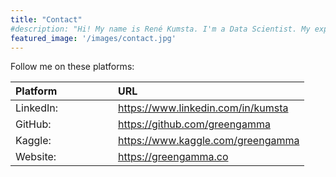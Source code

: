```yaml
---
title: "Contact"
#description: "Hi! My name is René Kumsta. I'm a Data Scientist. My expertise is in Finance."
featured_image: '/images/contact.jpg'
---
```


Follow me on these platforms:

|Platform   |   |   |   |   |   |URL   |
|:---|---|---|---|---|---|:---|
|LinkedIn:    |   |   |   |   |   |https://www.linkedin.com/in/kumsta|
|GitHub:    |   |   |   |   |   |https://github.com/greengamma|
|Kaggle:    |   |   |   |   |   |https://www.kaggle.com/greengamma|
|Website:    |   |   |   |   |   |https://greengamma.co|
